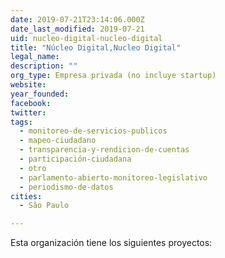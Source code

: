 ```yaml
---
date: 2019-07-21T23:14:06.000Z
date_last_modified: 2019-07-21
uid: nucleo-digital-nucleo-digital
title: "Núcleo Digital,Nucleo Digital"
legal_name: 
description: ""
org_type: Empresa privada (no incluye startup)
website: 
year_founded: 
facebook: 
twitter: 
tags:
  - monitoreo-de-servicios-publicos
  - mapeo-ciudadano
  - transparencia-y-rendicion-de-cuentas
  - participación-ciudadana
  - otro
  - parlamento-abierto-monitoreo-legislativo
  - periodismo-de-datos
cities: 
  - São Paulo

---
```


Esta organización tiene los siguientes proyectos:


